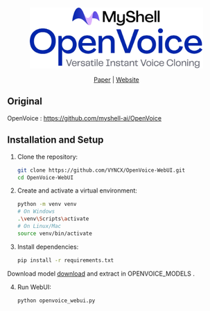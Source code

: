 <div align="center">
  <div>&nbsp;</div>
  <img src="resources/openvoicelogo.jpg" width="400"/> 

[Paper](https://arxiv.org/abs/2312.01479) |
[Website](https://research.myshell.ai/open-voice) 

</div>

## Original
OpenVoice : https://github.com/myshell-ai/OpenVoice

## Installation and Setup

1. Clone the repository:
   ```bash
   git clone https://github.com/VYNCX/OpenVoice-WebUI.git
   cd OpenVoice-WebUI
   ```

2. Create and activate a virtual environment:
   ```bash
   python -m venv venv
   # On Windows
   .\venv\Scripts\activate
   # On Linux/Mac
   source venv/bin/activate
   ```

3. Install dependencies:
   ```bash
   pip install -r requirements.txt
   ```
  Download model [download](https://github.com/VYNCX/OpenVoice-WebUI/releases/download/Download/OPENVOICE_MODELS.zip) and extract in OPENVOICE_MODELS . 
  
4. Run WebUI:
   ```bash
   python openvoice_webui.py
   ```
